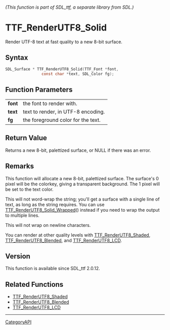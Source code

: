 ###### (This function is part of SDL_ttf, a separate library from SDL.)
# TTF_RenderUTF8_Solid

Render UTF-8 text at fast quality to a new 8-bit surface.

## Syntax

```c
SDL_Surface * TTF_RenderUTF8_Solid(TTF_Font *font,
                const char *text, SDL_Color fg);

```

## Function Parameters

|              |                                    |
| ------------ | ---------------------------------- |
| **font**     | the font to render with.           |
| **text**     | text to render, in UTF-8 encoding. |
| **fg**       | the foreground color for the text. |

## Return Value

Returns a new 8-bit, palettized surface, or NULL if there was an error.

## Remarks

This function will allocate a new 8-bit, palettized surface. The surface's
0 pixel will be the colorkey, giving a transparent background. The 1 pixel
will be set to the text color.

This will not word-wrap the string; you'll get a surface with a single line
of text, as long as the string requires. You can use
[TTF_RenderUTF8_Solid_Wrapped](TTF_RenderUTF8_Solid_Wrapped)() instead if
you need to wrap the output to multiple lines.

This will not wrap on newline characters.

You can render at other quality levels with
[TTF_RenderUTF8_Shaded](TTF_RenderUTF8_Shaded),
[TTF_RenderUTF8_Blended](TTF_RenderUTF8_Blended), and
[TTF_RenderUTF8_LCD](TTF_RenderUTF8_LCD).

## Version

This function is available since SDL_ttf 2.0.12.

## Related Functions

* [TTF_RenderUTF8_Shaded](TTF_RenderUTF8_Shaded)
* [TTF_RenderUTF8_Blended](TTF_RenderUTF8_Blended)
* [TTF_RenderUTF8_LCD](TTF_RenderUTF8_LCD)

----
[CategoryAPI](CategoryAPI)

